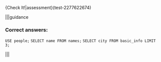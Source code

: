 {Check It!|assessment}(test-2277622674)

|||guidance
### Correct answers:

`USE people;`
`SELECT name FROM names;`
`SELECT city FROM basic_info LIMIT 3;`

|||